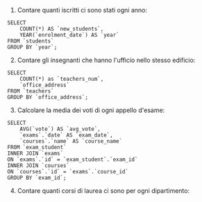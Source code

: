 1. Contare quanti iscritti ci sono stati ogni anno:

```
SELECT
    COUNT(*) AS `new_students`,
    YEAR(`enrolment_date`) AS `year`
FROM `students`
GROUP BY `year`;
```

2. Contare gli insegnanti che hanno l'ufficio nello stesso edificio:

```
SELECT
    COUNT(*) as `teachers_num`,
    `office_address`
FROM `teachers`
GROUP BY `office_address`;
```

3.  Calcolare la media dei voti di ogni appello d'esame:

```
SELECT
    AVG(`vote`) AS `avg_vote`,
    `exams`.`date` AS `exam_date`,
    `courses`.`name` AS `course_name`
FROM `exam_student`
INNER JOIN `exams`
ON `exams`.`id` = `exam_student`.`exam_id`
INNER JOIN `courses`
ON `courses`.`id` = `exams`.`course_id`
GROUP BY `exam_id`;
```

4. Contare quanti corsi di laurea ci sono per ogni dipartimento:

```

```
